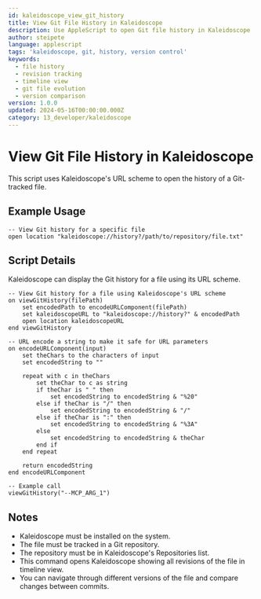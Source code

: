 ```yaml
---
id: kaleidoscope_view_git_history
title: View Git File History in Kaleidoscope
description: Use AppleScript to open Git file history in Kaleidoscope
author: steipete
language: applescript
tags: 'kaleidoscope, git, history, version control'
keywords:
  - file history
  - revision tracking
  - timeline view
  - git file evolution
  - version comparison
version: 1.0.0
updated: 2024-05-16T00:00:00.000Z
category: 13_developer/kaleidoscope
---
```


# View Git File History in Kaleidoscope

This script uses Kaleidoscope's URL scheme to open the history of a Git-tracked file.

## Example Usage

```applescript
-- View Git history for a specific file
open location "kaleidoscope://history?/path/to/repository/file.txt"
```

## Script Details

Kaleidoscope can display the Git history for a file using its URL scheme.

```applescript
-- View Git history for a file using Kaleidoscope's URL scheme
on viewGitHistory(filePath)
    set encodedPath to encodeURLComponent(filePath)
    set kaleidoscopeURL to "kaleidoscope://history?" & encodedPath
    open location kaleidoscopeURL
end viewGitHistory

-- URL encode a string to make it safe for URL parameters
on encodeURLComponent(input)
    set theChars to the characters of input
    set encodedString to ""
    
    repeat with c in theChars
        set theChar to c as string
        if theChar is " " then
            set encodedString to encodedString & "%20"
        else if theChar is "/" then
            set encodedString to encodedString & "/"
        else if theChar is ":" then
            set encodedString to encodedString & "%3A"
        else
            set encodedString to encodedString & theChar
        end if
    end repeat
    
    return encodedString
end encodeURLComponent

-- Example call
viewGitHistory("--MCP_ARG_1")
```

## Notes

- Kaleidoscope must be installed on the system.
- The file must be tracked in a Git repository.
- The repository must be in Kaleidoscope's Repositories list.
- This command opens Kaleidoscope showing all revisions of the file in timeline view.
- You can navigate through different versions of the file and compare changes between commits.
